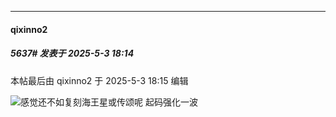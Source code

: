 ﻿
*****

####  qixinno2  
##### 5637#       发表于 2025-5-3 18:14

 本帖最后由 qixinno2 于 2025-5-3 18:15 编辑 

<img src="https://static.stage1st.com/image/smiley/face2017/001.png" referrerpolicy="no-referrer">感觉还不如复刻海王星或传颂呢 起码强化一波

